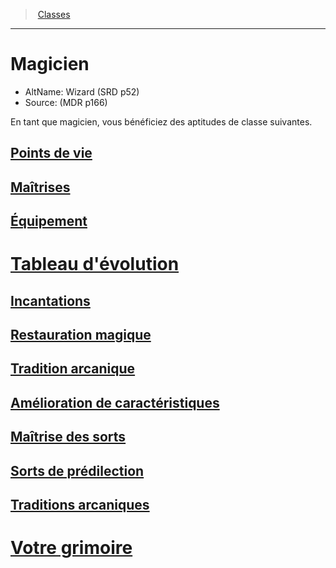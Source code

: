 ﻿---
!ClassItem
Name: Magicien
AltName: Wizard (SRD p52)
Source: (MDR p166)
Id: wizard_hd.md#magicien
RootId: wizard_hd.md
ParentLink: classes_hd.md
ParentName: Classes
NameLevel: 1
Attributes:
  ParentNameLink: '[Classes](hd_classes.md)'
  Markdown: >+
    >  <!--ParentNameLink-->[Classes](hd_classes.md)<!--/ParentNameLink-->


    ---



    # <!--Name-->Magicien<!--/Name-->


    - AltName: <!--AltName-->Wizard (SRD p52)<!--/AltName-->

    - Source: <!--Source-->(MDR p166)<!--/Source-->


    En tant que magicien, vous bénéficiez des aptitudes de classe suivantes.

  Name: Magicien
  AltName: Wizard (SRD p52)
  Source: (MDR p166)
AttributesDictionary: >+
  ParentNameLink: '[Classes](hd_classes.md)'

  Markdown: >+

    >  <!--ParentNameLink-->[Classes](hd_classes.md)<!--/ParentNameLink-->





    ---







    # <!--Name-->Magicien<!--/Name-->





    - AltName: <!--AltName-->Wizard (SRD p52)<!--/AltName-->



    - Source: <!--Source-->(MDR p166)<!--/Source-->





    En tant que magicien, vous bénéficiez des aptitudes de classe suivantes.



  Name: Magicien

  AltName: Wizard (SRD p52)

  Source: (MDR p166)

---
>  [Classes](hd_classes.md)

---


# Magicien

- AltName: Wizard (SRD p52)
- Source: (MDR p166)

En tant que magicien, vous bénéficiez des aptitudes de classe suivantes.



## [Points de vie](hd_wizard_points_de_vie.md)



## [Maîtrises](hd_wizard_maitrises.md)



## [Équipement](hd_wizard_equipement.md)



# [Tableau d'évolution](hd_wizard_tableau_devolution.md)



## [Incantations](hd_wizard_incantations.md)



## [Restauration magique](hd_wizard_restauration_magique.md)



## [Tradition arcanique](hd_wizard_tradition_arcanique.md)



## [Amélioration de caractéristiques](hd_wizard_amelioration_de_caracteristiques.md)



## [Maîtrise des sorts](hd_wizard_maitrise_des_sorts.md)



## [Sorts de prédilection](hd_wizard_sorts_de_predilection.md)



## [Traditions arcaniques](hd_wizard_traditions_arcaniques.md)



# [Votre grimoire](hd_wizard_votre_grimoire.md)


